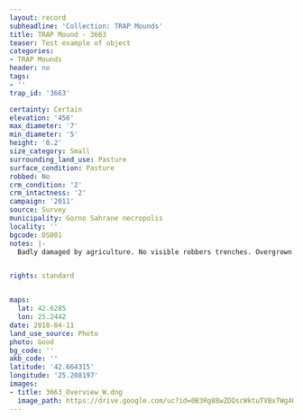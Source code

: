 ```yaml
---
layout: record
subheadline: 'Collection: TRAP Mounds'
title: TRAP Mound - 3663
teaser: Test example of object
categories:
- TRAP Mounds
header: no
tags:
- ''
trap_id: '3663'

certainty: Certain
elevation: '456'
max_diameter: '7'
min_diameter: '5'
height: '0.2'
size_category: Small
surrounding_land_use: Pasture
surface_condition: Pasture
robbed: No
crm_condition: '2'
crm_intactness: '2'
campaign: '2011'
source: Survey
municipality: Gorno Sahrane necropolis
locality: ''
bgcode: DS001
notes: |-
  Badly damaged by agriculture. No visible robbers trenches. Overgrown.


rights: standard


maps:
  lat: 42.6285
  lon: 25.2442
date: 2018-04-11
land_use_source: Photo
photo: Good
bg_code: ''
akb_code: ''
latitude: '42.664315'
longitude: '25.208197'
images:
- title: 3663_Overview_W.dng
  image_path: https://drive.google.com/uc?id=0B3Rg88wZDQscWktuTVBxTWg4OUk
---
```

